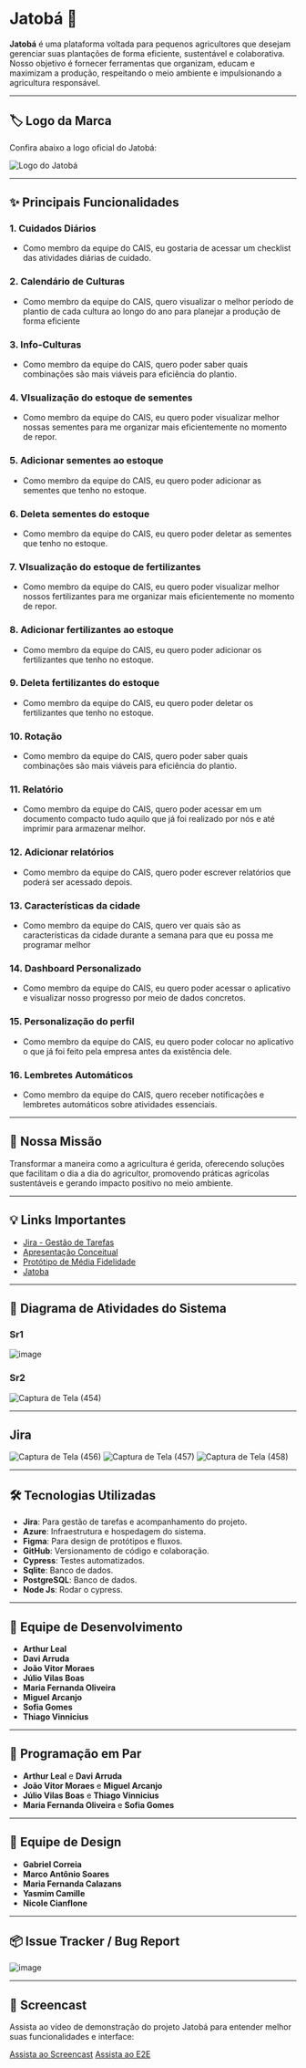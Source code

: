 # Jatobá 🌱

**Jatobá** é uma plataforma voltada para pequenos agricultores que desejam gerenciar suas plantações de forma eficiente, sustentável e colaborativa. Nosso objetivo é fornecer ferramentas que organizam, educam e maximizam a produção, respeitando o meio ambiente e impulsionando a agricultura responsável.

---

## 🏷️ Logo da Marca

Confira abaixo a logo oficial do Jatobá:

![Logo do Jatobá](https://github.com/user-attachments/assets/c488c0ef-c97b-418f-93da-bdf1b0882fcc)

---

## ✨ Principais Funcionalidades

### 1. **Cuidados Diários**
  - Como membro da equipe do CAIS, eu gostaria de acessar um checklist das atividades diárias de cuidado.

### 2. **Calendário de Culturas**
  - Como membro da equipe do CAIS, quero visualizar o melhor período de plantio de cada cultura ao longo do ano para planejar a produção de forma eficiente

### 3. **Info-Culturas**
  - Como membro da equipe do CAIS,  quero poder saber quais combinações são mais viáveis para eficiência do plantio.

### 4. **VIsualização do estoque de sementes**
  - Como membro da equipe do CAIS, eu quero poder visualizar melhor nossas sementes para me organizar mais eficientemente no momento de repor.

### 5. **Adicionar sementes ao estoque**
  - Como membro da equipe do CAIS, eu quero poder adicionar as sementes que tenho no estoque.

### 6. **Deleta sementes do estoque**
  - Como membro da equipe do CAIS, eu quero poder deletar as sementes que tenho no estoque.

### 7. **VIsualização do estoque de fertilizantes**
  - Como membro da equipe do CAIS, eu quero poder visualizar melhor nossos fertilizantes para me organizar mais eficientemente no momento de repor.

### 8. **Adicionar fertilizantes ao estoque**
  - Como membro da equipe do CAIS, eu quero poder adicionar os fertilizantes que tenho no estoque.

### 9. **Deleta fertilizantes do estoque**
  - Como membro da equipe do CAIS, eu quero poder deletar os fertilizantes que tenho no estoque.

### 10. **Rotação**
  - Como membro da equipe do CAIS,  quero poder saber quais combinações são mais viáveis para eficiência do plantio.

### 11. **Relatório**
  - Como membro da equipe do CAIS,  quero poder acessar em um documento compacto tudo aquilo que já foi realizado por nós e até imprimir para armazenar melhor.

### 12. **Adicionar relatórios**
  - Como membro da equipe do CAIS, quero poder escrever relatórios que poderá ser acessado depois.

### 13. **Características da cidade**
  - Como membro da equipe do CAIS, quero ver quais são as características da cidade durante a semana para que eu possa me programar melhor

### 14. **Dashboard Personalizado**
  - Como membro da equipe do CAIS, eu quero poder acessar o aplicativo e visualizar nosso progresso por meio de dados concretos.

### 15. **Personalização do perfil**
  - Como membro da equipe do CAIS, eu quero poder colocar no aplicativo o que já foi feito pela empresa antes da existência dele.

### 16. **Lembretes Automáticos**
  - Como membro da equipe do CAIS, quero receber notificações e lembretes automáticos sobre atividades essenciais.
    
---

## 🎯 Nossa Missão

Transformar a maneira como a agricultura é gerida, oferecendo soluções que facilitam o dia a dia do agricultor, promovendo práticas agrícolas sustentáveis e gerando impacto positivo no meio ambiente.

---

## 💡 Links Importantes

- [Jira - Gestão de Tarefas](https://cesar-grupo13.atlassian.net/jira/software/projects/KAN/boards/1)
- [Apresentação Conceitual](https://docs.google.com/document/d/1YcFWUKt5CzpJgBr-Ovjdaf_afpZoh-Ol2bMEGYuE8Uc/edit)
- [Protótipo de Média Fidelidade](https://github.com/user-attachments/assets/b6fca57c-4629-4b3d-a96e-a7934c8e3e7d)
- [Jatoba](https://djangodeploy2-asb8e9a3aye4accj.brazilsouth-01.azurewebsites.net/)

---

## 🔄 Diagrama de Atividades do Sistema
  ### Sr1
![image](https://github.com/user-attachments/assets/66542e1d-37c6-4d93-9549-2c1949d36f61)
  ### Sr2
![Captura de Tela (454)](https://github.com/user-attachments/assets/55c2c9d7-3cf8-4cdd-bd17-ce9af03ebfcf)

---

## Jira

![Captura de Tela (456)](https://github.com/user-attachments/assets/72bf87d0-cc79-4f08-8b8f-b7d34e766e5b)
![Captura de Tela (457)](https://github.com/user-attachments/assets/de06988c-5cb2-498a-8d2e-fd36b156f719)
![Captura de Tela (458)](https://github.com/user-attachments/assets/b0cafc23-6990-4a6b-84c3-b6484cc30c47)

---

## 🛠 Tecnologias Utilizadas

- **Jira**: Para gestão de tarefas e acompanhamento do projeto.
- **Azure**: Infraestrutura e hospedagem do sistema.
- **Figma**: Para design de protótipos e fluxos.
- **GitHub**: Versionamento de código e colaboração.
- **Cypress**: Testes automatizados.
- **Sqlite**: Banco de dados.
- **PostgreSQL**: Banco de dados.
- **Node Js**: Rodar o cypress.

---

## 👥 Equipe de Desenvolvimento

- **Arthur Leal**
- **Davi Arruda**
- **João Vitor Moraes**
- **Júlio Vilas Boas**
- **Maria Fernanda Oliveira**
- **Miguel Arcanjo**
- **Sofia Gomes**
- **Thiago Vinnicius**

---

## 👥 Programação em Par

- **Arthur Leal** e **Davi Arruda**
- **João Vitor Moraes** e **Miguel Arcanjo**
- **Júlio Vilas Boas** e **Thiago Vinnicius**
- **Maria Fernanda Oliveira** e **Sofia Gomes**

---

## 🎨 Equipe de Design

- **Gabriel Correia**
- **Marco Antônio Soares**
- **Maria Fernanda Calazans**
- **Yasmim Camille**
- **Nicole Cianflone**

---

## 📦 Issue Tracker / Bug Report

![image](https://github.com/user-attachments/assets/99e4e52b-130e-490e-b19f-36734928e287)

---

## 🎥 Screencast

Assista ao vídeo de demonstração do projeto Jatobá para entender melhor suas funcionalidades e interface:

[Assista ao Screencast](https://youtu.be/oaZuyw6cs7c)
[Assista ao E2E](https://drive.google.com/file/d/18FBIe-Pgh6vYbdfOINgJCQ9If2c-DPB-/view?usp=sharing)

